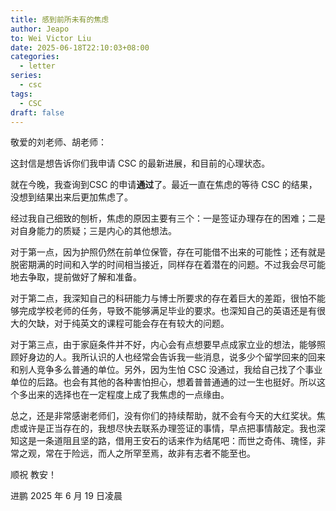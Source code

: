```yaml
---
title: 感到前所未有的焦虑
author: Jeapo
to: Wei Victor Liu
date: 2025-06-18T22:10:03+08:00
categories:
  - letter
series:
  - csc
tags:
  - CSC
draft: false
---
```

敬爱的刘老师、胡老师：

这封信是想告诉你们我申请 CSC 的最新进展，和目前的心理状态。

就在今晚，我查询到CSC 的申请**通过**了。最近一直在焦虑的等待 CSC 的结果，没想到结果出来后更加焦虑了。

经过我自己细致的刨析，焦虑的原因主要有三个：一是签证办理存在的困难；二是对自身能力的质疑；三是内心的其他想法。

对于第一点，因为护照仍然在前单位保管，存在可能借不出来的可能性；还有就是脱密期满的时间和入学的时间相当接近，同样存在着潜在的问题。不过我会尽可能地去争取，提前做好了解和准备。

对于第二点，我深知自己的科研能力与博士所要求的存在着巨大的差距，很怕不能够完成学校老师的任务，导致不能够满足毕业的要求。也深知自己的英语还是有很大的欠缺，对于纯英文的课程可能会存在有较大的问题。

对于第三点，由于家庭条件并不好，内心会有点想要早点成家立业的想法，能够照顾好身边的人。我所认识的人也经常会告诉我一些消息，说多少个留学回来的回来和别人竞争多么普通的单位。另外，因为生怕 CSC 没通过，我给自己找了个事业单位的后路。也会有其他的各种害怕担心，想着普普通通的过一生也挺好。所以这个多出来的选择也在一定程度上成了我焦虑的一点缘由。

总之，还是非常感谢老师们，没有你们的持续帮助，就不会有今天的大红奖状。焦虑或许是正当存在的，我想尽快去联系办理签证的事情，早点把事情敲定。我也深知这是一条道阻且坚的路，借用王安石的话来作为结尾吧：而世之奇伟、瑰怪，非常之观，常在于险远，而人之所罕至焉，故非有志者不能至也。

顺祝 教安！

进鹏
2025 年 6 月 19 日凌晨
